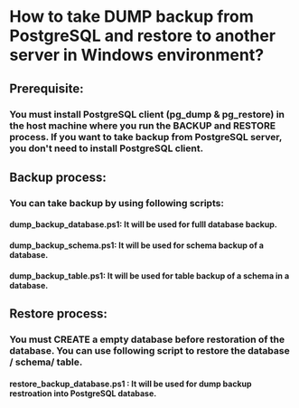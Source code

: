 # How to take DUMP backup from PostgreSQL and restore to another server in Windows environment?

## Prerequisite:
### You must install PostgreSQL client (pg_dump & pg_restore) in the host machine where you run the BACKUP and RESTORE process. If you want to take backup from PostgreSQL server, you don't need to install PostgreSQL client.

## Backup process:
### You can take backup by using following scripts:
#### dump_backup_database.ps1: It will be used for fulll database backup.
#### dump_backup_schema.ps1: It will be used for schema backup of a database.
#### dump_backup_table.ps1: It will be used for table backup of a schema in a database.

## Restore process:
### You must CREATE a empty database before restoration of the database. You can use following script to restore the database / schema/ table. 
#### restore_backup_database.ps1 : It will be used for dump backup restroation into PostgreSQL database.

